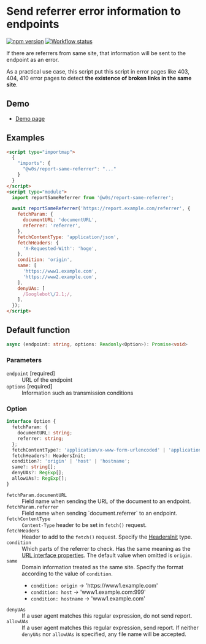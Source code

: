 # Send referrer error information to endpoints

[![npm version](https://badge.fury.io/js/%40w0s%2Freport-same-referrer.svg)](https://www.npmjs.com/package/@w0s/report-same-referrer)
[![Workflow status](https://github.com/SaekiTominaga/js-library-browser/actions/workflows/package-report-same-referrer.yml/badge.svg)](https://github.com/SaekiTominaga/js-library-browser/actions/workflows/package-report-same-referrer.yml)

If there are referrers from same site, that information will be sent to the endpoint as an error.

As a practical use case, this script put this script in error pages like 403, 404, 410 error pages to detect **the existence of broken links in the same site**.

## Demo

- [Demo page](https://saekitominaga.github.io/js-library-browser/packages/report-same-referrer/demo/)

## Examples

```HTML
<script type="importmap">
  {
    "imports": {
      "@w0s/report-same-referrer": "..."
    }
  }
</script>
<script type="module">
  import reportSameReferrer from '@w0s/report-same-referrer';

  await reportSameReferrer('https://report.example.com/referrer', {
    fetchParam: {
      documentURL: 'documentURL',
      referrer: 'referrer',
    },
    fetchContentType: 'application/json',
    fetchHeaders: {
      'X-Requested-With': 'hoge',
    },
    condition: 'origin',
    same: [
      'https://www1.example.com',
      'https://www2.example.com',
    ],
    denyUAs: [
      /Googlebot\/2.1;/,
    ],
  });
</script>
```

## Default function

```TypeScript
async (endpoint: string, options: Readonly<Option>): Promise<void>
```

### Parameters

<dl>
<dt><code>endpoint</code> [required]</dt>
<dd>URL of the endpoint</dd>
<dt><code>options</code> [required]</dt>
<dd>Information such as transmission conditions</dd>
</dl>

### Option

```TypeScript
interface Option {
  fetchParam: {
    documentURL: string;
    referrer: string;
  };
  fetchContentType?: 'application/x-www-form-urlencoded' | 'application/json';
  fetchHeaders?: HeadersInit;
  condition?: 'origin' | 'host' | 'hostname';
  same?: string[];
  denyUAs?: RegExp[];
  allowUAs?: RegExp[];
}
```

<dl>
<dt><code>fetchParam.documentURL</code></dt>
<dd>Field name when sending the URL of the document to an endpoint.</dd>
<dt><code>fetchParam.referrer</code></dt>
<dd>Field name when sending `document.referrer` to an endpoint.</dd>
<dt><code>fetchContentType</code></dt>
<dd><code>Content-Type</code> header to be set in <code>fetch()</code> request.</dd>
<dt><code>fetchHeaders</code></dt>
<dd>Header to add to the <code>fetch()</code> request. Specify the <a href="https://fetch.spec.whatwg.org/#typedefdef-headersinit">HeadersInit</a> type.</dd>
<dt><code>condition</code></dt>
<dd>Which parts of the referrer to check. Has the same meaning as the <a href="https://developer.mozilla.org/en-US/docs/Web/API/URL#instance_properties">URL interface properties</a>. The default value when omitted is <code>origin</code>.</dd>
<dt><code>same</code></dt>
<dd>Domain information treated as the same site. Specify the format according to the value of <code>condition</code>.
<ul>
<li><code>condition: origin</code> → 'https://www1.example.com'</li>
<li><code>condition: host</code> → 'www1.example.com:999'</li>
<li><code>condition: hostname</code> → 'www1.example.com'</li>
</ul></dd>
<dt><code>denyUAs</code></dt>
<dd>If a user agent matches this regular expression, do not send report.</dd>
<dt><code>allowUAs</code></dt>
<dd>If a user agent matches this regular expression, send report. If neither <code>denyUAs</code> nor <code>allowUAs</code> is specified, any file name will be accepted.</dd>
</dl>
